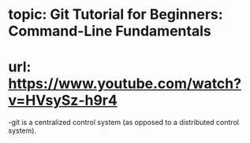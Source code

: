# topic: Git Tutorial for Beginners: Command-Line Fundamentals
#    url: https://www.youtube.com/watch?v=HVsySz-h9r4

-git is a centralized control system (as opposed to a distributed control system).